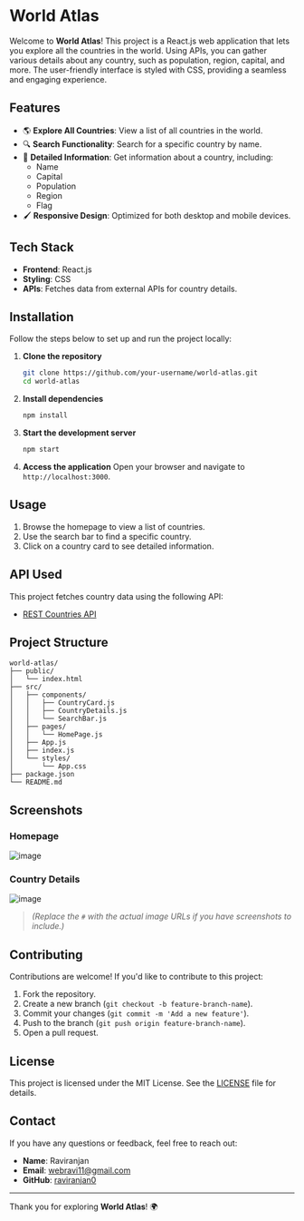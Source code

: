# World Atlas

Welcome to **World Atlas**! This project is a React.js web application that lets you explore all the countries in the world. Using APIs, you can gather various details about any country, such as population, region, capital, and more. The user-friendly interface is styled with CSS, providing a seamless and engaging experience.

## Features

- 🌎 **Explore All Countries**: View a list of all countries in the world.
- 🔍 **Search Functionality**: Search for a specific country by name.
- 📄 **Detailed Information**: Get information about a country, including:
  - Name
  - Capital
  - Population
  - Region
  - Flag
- 🖌️ **Responsive Design**: Optimized for both desktop and mobile devices.

## Tech Stack

- **Frontend**: React.js
- **Styling**: CSS
- **APIs**: Fetches data from external APIs for country details.

## Installation

Follow the steps below to set up and run the project locally:

1. **Clone the repository**
   ```bash
   git clone https://github.com/your-username/world-atlas.git
   cd world-atlas
   ```

2. **Install dependencies**
   ```bash
   npm install
   ```

3. **Start the development server**
   ```bash
   npm start
   ```

4. **Access the application**
   Open your browser and navigate to `http://localhost:3000`.

## Usage

1. Browse the homepage to view a list of countries.
2. Use the search bar to find a specific country.
3. Click on a country card to see detailed information.

## API Used

This project fetches country data using the following API:

- [REST Countries API](https://restcountries.com/)

## Project Structure

```
world-atlas/
├── public/
│   └── index.html
├── src/
│   ├── components/
│   │   ├── CountryCard.js
│   │   ├── CountryDetails.js
│   │   └── SearchBar.js
│   ├── pages/
│   │   └── HomePage.js
│   ├── App.js
│   ├── index.js
│   └── styles/
│       └── App.css
├── package.json
└── README.md
```

## Screenshots

### Homepage
![image](https://github.com/user-attachments/assets/be0f0d4e-5131-44a2-819b-beda19b4bfe1)


### Country Details
![image](https://github.com/user-attachments/assets/992880d2-5fea-4360-82f3-4620e75ab4d5)


> *(Replace the `#` with the actual image URLs if you have screenshots to include.)*

## Contributing

Contributions are welcome! If you'd like to contribute to this project:

1. Fork the repository.
2. Create a new branch (`git checkout -b feature-branch-name`).
3. Commit your changes (`git commit -m 'Add a new feature'`).
4. Push to the branch (`git push origin feature-branch-name`).
5. Open a pull request.

## License

This project is licensed under the MIT License. See the [LICENSE](LICENSE) file for details.

## Contact

If you have any questions or feedback, feel free to reach out:

- **Name**: Raviranjan
- **Email**: webravi11@gmail.com
- **GitHub**: [raviranjan0](https://github.com/raviranjan0)

---

Thank you for exploring **World Atlas**! 🌍
